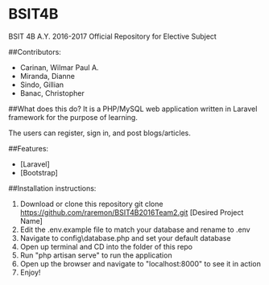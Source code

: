 # BSIT4B

BSIT 4B A.Y. 2016-2017 Official Repository for Elective Subject

##Contributors:
- Carinan, Wilmar Paul A.
- Miranda, Dianne
- Sindo, Gillian
- Banac, Christopher

##What does this do?
It is a PHP/MySQL web application written in Laravel framework for the purpose of learning.

The users can register, sign in, and post blogs/articles.

##Features:
- [Laravel]
- [Bootstrap]

##Installation instructions:

1. Download or clone this repository
	git clone https://github.com/raremon/BSIT4B2016Team2.git [Desired Project Name]
2. Edit the .env.example file to match your database and rename to .env
3. Navigate to config\database.php and set your default database
4. Open up terminal and CD into the folder of this repo
5. Run "php artisan serve" to run the application
6. Open up the browser and navigate to "localhost:8000" to see it in action
7. Enjoy!